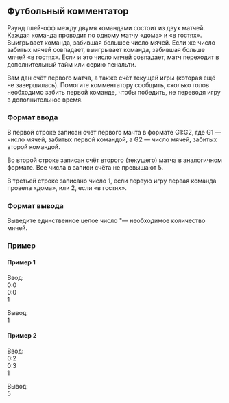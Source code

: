 ## Футбольный комментатор

Раунд плей-офф между двумя командами состоит из двух матчей. Каждая команда проводит по одному матчу 
«дома» и «в гостях». Выигрывает команда, забившая большее число мячей. Если же число забитых мячей 
совпадает, выигрывает команда, забившая больше мячей «в гостях». Если и это число мячей совпадает, 
матч переходит в дополнительный тайм или серию пенальти.

Вам дан счёт первого матча, а также счёт текущей игры (которая ещё не завершилась). 
Помогите комментатору сообщить, сколько голов необходимо забить первой команде, чтобы победить, 
не переводя игру в дополнительное время.

### Формат ввода

В первой строке записан счёт первого мачта в формате G1:G2, где G1 — число мячей, забитых первой командой,
а G2 — число мячей, забитых второй командой.

Во второй строке записан счёт второго (текущего) матча в аналогичном формате. Все числа в записи 
счёта не превышают 5.

В третьей строке записано число 1, если первую игру первая команда провела «дома», или 2, 
если «в гостях».

### Формат вывода

Выведите единственное целое число "— необходимое количество мячей.

### Пример
#### Пример 1
Ввод:  
0:0  
0:0  
1  

Вывод:  
1

#### Пример 2
Ввод:  
0:2  
0:3  
1   

Вывод:  
5